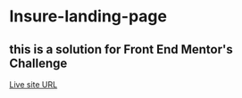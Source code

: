 # Insure-landing-page


## this is a solution for Front End Mentor's Challenge

[Live site URL](https://mustafa-khaled.github.io/Insure-landing-page/)
